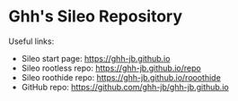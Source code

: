 # Ghh's Sileo Repository

Useful links:

- Sileo start page: https://ghh-jb.github.io
- Sileo rootless repo: https://ghh-jb.github.io/repo
- Sileo roothide repo: https://ghh-jb.github.io/rooothide
- GitHub repo: https://github.com/ghh-jb/ghh-jb.github.io
